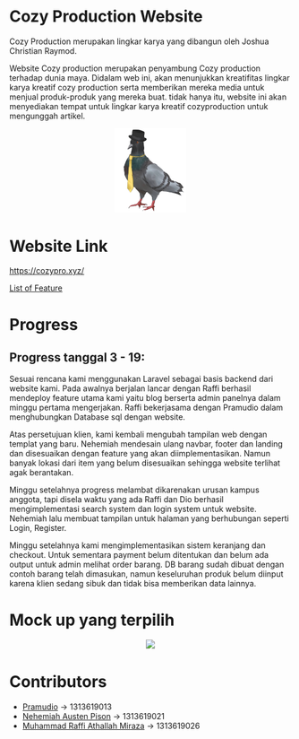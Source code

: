 # Cozy Production Website
Cozy Production merupakan lingkar karya yang dibangun oleh Joshua Christian Raymod. 

Website Cozy production merupakan penyambung Cozy production terhadap dunia maya. Didalam web ini, akan menunjukkan kreatifitas lingkar karya kreatif cozy production serta memberikan mereka media untuk menjual produk-produk yang mereka buat. tidak hanya itu, website ini akan menyediakan tempat untuk lingkar karya kreatif cozyproduction untuk mengunggah artikel.

<p align="center">
	<img src ="./PNGs/hatosan-2.png" width="128" />
</p>

# Website Link
https://cozypro.xyz/

[List of Feature](./doc/spec/readme.md)   

# Progress

## Progress tanggal 3 - 19:

Sesuai rencana kami menggunakan Laravel sebagai basis backend dari website kami. Pada awalnya berjalan lancar dengan Raffi berhasil mendeploy feature utama kami yaitu blog berserta admin panelnya dalam minggu pertama mengerjakan. Raffi bekerjasama dengan Pramudio dalam menghubungkan Database sql dengan website.

Atas persetujuan klien, kami kembali mengubah tampilan web dengan templat yang baru. Nehemiah mendesain ulang navbar, footer dan landing dan disesuaikan dengan feature yang akan diimplementasikan. Namun banyak lokasi dari item yang belum disesuaikan sehingga website terlihat agak berantakan.

Minggu setelahnya progress melambat dikarenakan urusan kampus anggota, tapi disela waktu yang ada Raffi dan Dio berhasil mengimplementasi search system dan login system untuk website. Nehemiah lalu membuat tampilan untuk halaman yang berhubungan seperti Login, Register.

Minggu setelahnya kami mengimplementasikan sistem keranjang dan checkout. Untuk sementara payment belum ditentukan dan belum ada output untuk admin melihat order barang. DB barang sudah dibuat dengan contoh barang telah dimasukan, namun keseluruhan produk belum diinput karena klien sedang sibuk dan tidak bisa memberikan data lainnya.

# Mock up yang terpilih
<p align="center">
	<img src ="./doc/sketch/Mockup_2(terpilih).jpg"/>
</p>



# Contributors
- [Pramudio](https://github.com/Pramudio-Ilkom)                   -> 1313619013
- [Nehemiah Austen Pison](https://github.com/EzraelVio)           -> 1313619021
- [Muhammad Raffi Athallah Miraza](https://github.com/rafimir20)  -> 1313619026
